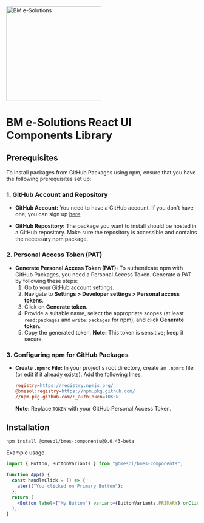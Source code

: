 <img src="https://sp-ao.shortpixel.ai/client/to_webp,q_glossy,ret_img/https://sp-ao.shortpixel.ai/client/to_webp,q_glossy,ret_img/https://www.bmesolutions.in/wp-content/uploads/2021/06/Bmesol.png" width="250" alt="BM e-Solutions">

# BM e-Solutions React UI Components Library

## Prerequisites

To install packages from GitHub Packages using npm, ensure that you have the following prerequisites set up:

### 1. GitHub Account and Repository

- **GitHub Account:** You need to have a GitHub account. If you don't have one, you can sign up [here](https://github.com/join).

- **GitHub Repository:** The package you want to install should be hosted in a GitHub repository. Make sure the repository is accessible and contains the necessary npm package.

### 2. Personal Access Token (PAT)

- **Generate Personal Access Token (PAT):** To authenticate npm with GitHub Packages, you need a Personal Access Token. Generate a PAT by following these steps:
    1. Go to your GitHub account settings.
    2. Navigate to **Settings > Developer settings > Personal access tokens**.
    3. Click on **Generate token**.
    4. Provide a suitable name, select the appropriate scopes (at least `read:packages` and `write:packages` for npm), and click **Generate token**.
    5. Copy the generated token. **Note:** This token is sensitive; keep it secure.

### 3. Configuring npm for GitHub Packages

- **Create `.npmrc` File:** In your project's root directory, create an `.npmrc` file (or edit if it already exists). Add the following lines, 

    ```ini
    registry=https://registry.npmjs.org/
    @bmesol:registry=https://npm.pkg.github.com/
    //npm.pkg.github.com/:_authToken=TOKEN
    ```

    **Note:** Replace `TOKEN` with your GitHub Personal Access Token.

## Installation

```
npm install @bmesol/bmes-components@0.0.43-beta
```

Example usage

```jsx
import { Button, ButtonVariants } from "@bmesol/bmes-components";

function App() {
  const handleClick = () => {
    alert("You clicked on Primary Button");
  };
  return (
    <Button label={"My Button"} variant={ButtonVariants.PRIMARY} onClick={handleClick} />
  );
}
```
